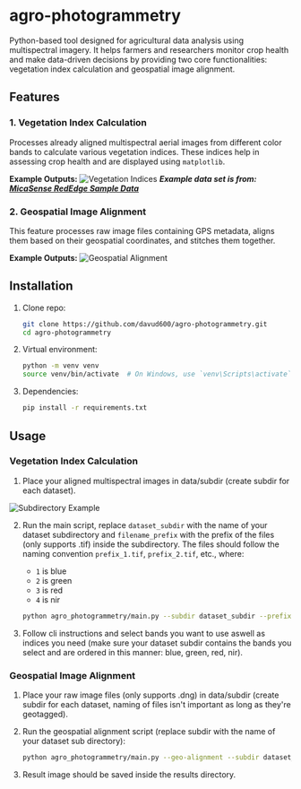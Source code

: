 # agro-photogrammetry

Python-based tool designed for agricultural data analysis using multispectral imagery. It helps farmers and researchers monitor crop health and make data-driven decisions by providing two core functionalities: vegetation index calculation and geospatial image alignment.

## Features

### 1. Vegetation Index Calculation

Processes already aligned multispectral aerial images from different color bands to calculate various vegetation indices. These indices help in assessing crop health and are displayed using `matplotlib`.

**Example Outputs:**
![Vegetation Indices](https://github.com/davud600/agro-photogrammetry/main/media/veg-ind-showcase.jpg?raw=true)
**_Example data set is from: [MicaSense RedEdge Sample Data](https://sample.micasense.com/)_**

### 2. Geospatial Image Alignment

This feature processes raw image files containing GPS metadata, aligns them based on their geospatial coordinates, and stitches them together.

**Example Outputs:**
![Geospatial Alignment](https://github.com/davud600/agro-photogrammetry/main/media/geo-alg-showcase.jpg?raw=true)

## Installation

1. Clone repo:

   ```sh
   git clone https://github.com/davud600/agro-photogrammetry.git
   cd agro-photogrammetry
   ```

2. Virtual environment:

   ```sh
   python -m venv venv
   source venv/bin/activate  # On Windows, use `venv\Scripts\activate`
   ```

3. Dependencies:

   ```sh
   pip install -r requirements.txt
   ```

## Usage

### Vegetation Index Calculation

1. Place your aligned multispectral images in data/subdir (create subdir for each dataset).

![Subdirectory Example]()

2. Run the main script, replace `dataset_subdir` with the name of your dataset subdirectory and `filename_prefix` with the prefix of the files (only supports .tif) inside the subdirectory. The files should follow the naming convention `prefix_1.tif`, `prefix_2.tif`, etc., where:

   - `1` is blue
   - `2` is green
   - `3` is red
   - `4` is nir

   ```sh
   python agro_photogrammetry/main.py --subdir dataset_subdir --prefix filename_prefix
   ```

3. Follow cli instructions and select bands you want to use aswell as indices you need (make sure your dataset subdir contains the bands you select and are ordered in this manner: blue, green, red, nir).

### Geospatial Image Alignment

1. Place your raw image files (only supports .dng) in data/subdir (create subdir for each dataset, naming of files isn't important as long as they're geotagged).

2. Run the geospatial alignment script (replace subdir with the name of your dataset sub directory):

   ```sh
   python agro_photogrammetry/main.py --geo-alignment --subdir dataset_subdir
   ```

3. Result image should be saved inside the results directory.
